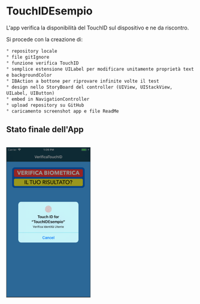 # TouchIDEsempio

L'app verifica la disponibilità del TouchID sul dispositivo e ne da riscontro.

Si procede con la creazione di:

    ° repository locale
    ° file gitIgnore
    ° funzione verifica TouchID
    ° semplice estensione UILabel per modificare unitamente proprietà text e backgroundColor
    ° IBAction a bottone per riprovare infinite volte il test
    ° design nello StoryBoard del controller (UIView, UIStackView, UILabel, UIButton)
    ° embed in NavigationController
    ° upload repository su GitHub
    ° caricamento screenshot app e file ReadMe
    
 ## Stato finale dell'App
 
 <br>
 <img height = 400 src="https://github.com/silvicardo/TouchIDEsempio/blob/master/screenshot.png" /> 
 <br>
    
